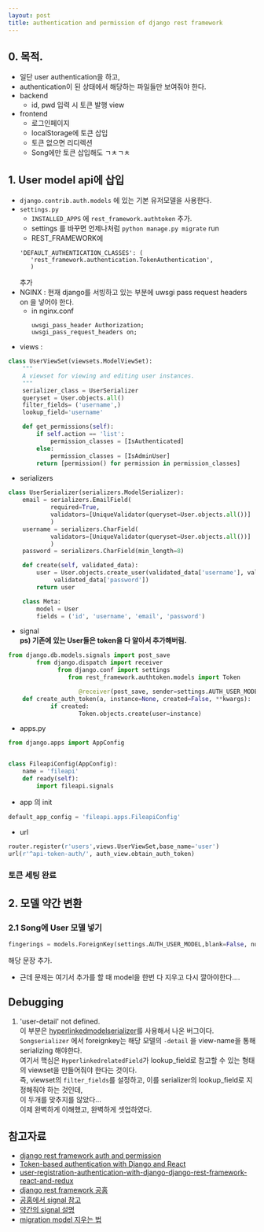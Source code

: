 ```yaml
---
layout: post
title: authentication and permission of django rest framework
---
```


## 0. 목적.
* 일단 user authentication을 하고, 
* authentication이 된 상태에서 해당하는 파일들만 보여줘야 한다.
* backend
	* id, pwd 입력 시 토큰 발행 view
* frontend
	* 로그인페이지
	* localStorage에 토큰 삽입
	* 토큰 없으면 리디렉션
	* Song에만 토큰 삽입해도 ㄱㅊㄱㅊ
## 1. User model api에 삽입
* ```django.contrib.auth.models``` 에 있는 기본 유저모델을 사용한다.
* ```settings.py```
	* ```INSTALLED_APPS``` 에 ```rest_framework.authtoken``` 추가. 
	* settings 를 바꾸면 언제나처럼 ```python manage.py migrate``` run
	* REST_FRAMEWORK에
	```
	'DEFAULT_AUTHENTICATION_CLASSES': (
	   'rest_framework.authentication.TokenAuthentication',
	   )
	```
	추가
* NGINX : 현재 django를 서빙하고 있는 부분에 uwsgi pass request headers on 을 넣어야 한다.
	* in nginx.conf
		```
		uwsgi_pass_header Authorization;
		uwsgi_pass_request_headers on;
		```
* views : <br>

```python
class UserViewSet(viewsets.ModelViewSet):
    """
    A viewset for viewing and editing user instances.
    """
    serializer_class = UserSerializer
    queryset = User.objects.all()
    filter_fields= ('username',)
    lookup_field='username'

    def get_permissions(self):
    	if self.action == 'list':
    	    permission_classes = [IsAuthenticated]
    	else:
    	    permission_classes = [IsAdminUser]
    	return [permission() for permission in permission_classes]

```

* serializers <br>

```python
class UserSerializer(serializers.ModelSerializer):
    email = serializers.EmailField(
            required=True,
            validators=[UniqueValidator(queryset=User.objects.all())]
            )
    username = serializers.CharField(
            validators=[UniqueValidator(queryset=User.objects.all())]
            )
    password = serializers.CharField(min_length=8)

    def create(self, validated_data):
        user = User.objects.create_user(validated_data['username'], validated_data['email'],
             validated_data['password'])
        return user

    class Meta:
        model = User
        fields = ('id', 'username', 'email', 'password')
```

* signal <br>
**ps) 기존에 있는 User들은 token을 다 알아서 추가해버림.** <br>
```python
from django.db.models.signals import post_save
		from django.dispatch import receiver
			  from django.conf import settings
				 from rest_framework.authtoken.models import Token

					@receiver(post_save, sender=settings.AUTH_USER_MODEL)
	def create_auth_token(a, instance=None, created=False, **kwargs):
		    if created:
			        Token.objects.create(user=instance)
```
* apps.py
```python
from django.apps import AppConfig


class FileapiConfig(AppConfig):
    name = 'fileapi'
    def ready(self):
        import fileapi.signals
```
* app 의 init
```python
default_app_config = 'fileapi.apps.FileapiConfig'
```

* url
```python
router.register(r'users',views.UserViewSet,base_name='user')
url(r'^api-token-auth/', auth_view.obtain_auth_token)
```

### 토큰 세팅 완료

## 2. 모델 약간 변환

### 2.1 Song에 User 모델 넣기
```python
fingerings = models.ForeignKey(settings.AUTH_USER_MODEL,blank=False, null=False,default=PK_OF_SUPERUSER)
``` 
해당 문장 추가. <br>
* 근데 문제는 여기서 추가를 할 때 model을 한번 다 지우고 다시 깔아야한다.... 

## Debugging
1. 'user-detail' not defined. <br>
이 부분은 [hyperlinkedmodelserializer](http://www.django-rest-framework.org/api-guide/serializers/#hyperlinkedmodelserializer)를 사용해서 나온 버그이다. <br>
```Songserializer``` 에서 foreignkey는 해당 모델의 ```-detail``` 을 view-name을 통해 serializing 해야한다. <br>
여기서 핵심은 ```HyperlinkedrelatedField```가 lookup_field로 참고할 수 있는 형태의 viewset을 만들어줘야 한다는 것이다. <br>
즉, viewset의 ```filter_fields```를 설정하고, 이를 serializer의 lookup_field로 지정해줘야 하는 것인데, <br>
이 두개를 맞추지를 않았다... <br>
이제 완벽하게 이해했고, 완벽하게 셋업하였다.<br>

## 참고자료
* [django rest framework auth and permission](http://polyglot.ninja/django-rest-framework-authentication-permissions/)
* [Token-based authentication with Django and React](http://geezhawk.github.io/user-authentication-with-react-and-django-rest-framework)
* [user-registration-authentication-with-django-django-rest-framework-react-and-redux](https://iheanyi.com/journal/user-registration-authentication-with-django-django-rest-framework-react-and-redux/)
* [django rest framework 공홈](http://www.django-rest-framework.org/api-guide/viewsets/)
* [공홈에서 signal 참고](http://www.django-rest-framework.org/api-guide/authentication/)
* [약간의 signal 설명](http://dgkim5360.tistory.com/entry/django-signal-example)
* [migration model 지우는 법](https://simpleisbetterthancomplex.com/tutorial/2016/07/26/how-to-reset-migrations.html)

